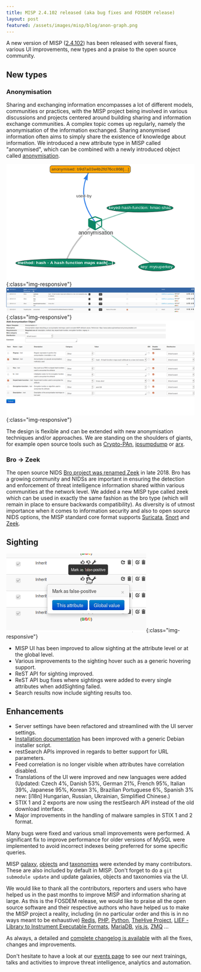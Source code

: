 ```yaml
---
title: MISP 2.4.102 released (aka bug fixes and FOSDEM release)
layout: post
featured: /assets/images/misp/blog/anon-graph.png
---
```


A new version of MISP ([2.4.102](https://github.com/MISP/MISP/tree/v2.4.102)) has been released with several fixes, various UI improvements, new types and a praise to the open source community.

## New types

### Anonymisation

Sharing and exchanging information encompasses a lot of different models, communities or practices, with the MISP project being involved in various discussions and projects centered around building sharing and information exchange communities. A complex topic comes up regularly, namely the anonymisation of the information exchanged. Sharing anonymised information often aims to simply share the existence of knowledge about information. We introduced a new attribute type in MISP called "anonymised", which can be combined with a newly introduced object called [anonymisation](https://www.misp-project.org/objects.html#_anonymisation).

![](/assets/images/misp/blog/anon-graph.png){:class="img-responsive"}
![](/assets/images/misp/blog/anon2.png){:class="img-responsive"}
![](/assets/images/misp/blog/anonymisation.png){:class="img-responsive"}

The design is flexible and can be extended with new anonymisation techniques and/or approaches. We are standing on the shoulders of giants, for example open source tools such as [Crypto-PAn](https://www.cc.gatech.edu/computing/Networking/projects/cryptopan/), [ipsumpdump](https://github.com/kohler/ipsumdump) or [arx](https://arx.deidentifier.org/).

### Bro -> Zeek

The open source NIDS [Bro project was renamed Zeek](https://blog.zeek.org/2018/10/renaming-bro-project_11.html) in late 2018. Bro has a growing community and NIDSs are important in ensuring the detection and enforcement of threat intelligence information shared within various communities at the network level. We added a new MISP type called zeek which can be used in exactly the same fashion as the bro type (which will remain in place to ensure backwards compatibility). As diversity is of utmost importance when it comes to information security and also to open source NIDS options, the MISP standard core format supports [Suricata](https://suricata-ids.org/), [Snort](https://www.snort.org/) and [Zeek](https://www.zeek.org/).


## Sighting

![](/assets/images/misp/blog/sighting-UI.png){:class="img-responsive"}

- MISP UI has been improved to allow sighting at the attribute level or at the global level.
- Various improvements to the sighting hover such as a generic hovering support.
- ReST API for sighting improved.
- ReST API bug fixes where sightings were added to every single attributes when addSighting failed.
- Search results now include sighting results too.

## Enhancements

- Server settings have been refactored and streamlined with the UI server settings.
- [Installation documentation](https://misp.github.io/MISP/) has been improved with a generic Debian installer script.
- restSearch APIs improved in regards to better support for URL parameters.
- Feed correlation is no longer visible when attributes have correlation disabled.
- Translations of the UI were improved and new languages were added (Updated: Czech 4%, Danish 53%, German 21%, French 95%, Italian 39%, Japanese 95%, Korean 3%, Brazilian Portuguese 6%, Spanish 3% new: [i18n] Hungarian, Russian, Ukrainian, Simplified Chinese.)
- STIX 1 and 2 exports are now using the restSearch API instead of the old download interface.
- Major improvements in the handling of malware samples in STIX 1 and 2 format.

Many bugs were fixed and various small improvements were performed. A significant fix to improve performance for older versions of MySQL were implemented to avoid incorrect indexes being preferred for some specific queries.

MISP [galaxy](/galaxy.pdf), [objects](/objects.pdf) and [taxonomies](/taxonomies.pdf) were extended by many contributors. These are also included by default in MISP. Don't forget to do a `git submodule update` and update galaxies, objects and taxonomies via the UI.

We would like to thank all the contributors, reporters and users who have helped us in the past months to improve MISP and information sharing at large. As this is the FOSDEM release, we would like to praise all the open source software and their respective authors who have helped us to make the MISP project a reality, including (in no particular order and this is in no ways meant to be exhaustive) [Redis](https://redis.io/), [PHP](http://php.net/), [Python](https://www.python.org/), [TheHive Project](https://thehive-project.org/), [LIEF - Library to Instrument Executable Formats](https://lief.quarkslab.com/), [MariaDB](https://mariadb.org/), [vis.js](http://visjs.org/index.html), [ZMQ](http://zeromq.org/) ...

As always, a detailed and [complete changelog is available](http://www.misp-project.org/Changelog.txt) with all the fixes, changes and improvements.

Don't hesitate to have a look at our [events page](http://www.misp-project.org/events/) to see our next trainings, talks and activities to improve threat intelligence, analytics and automation.

